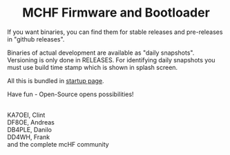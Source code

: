 <div align="center"><h1><b>MCHF Firmware and Bootloader</b></h1></div>

If you want binaries, you can find them for stable releases and pre-releases in "github releases".<br>

Binaries of actual development are available as "daily snapshots". Versioning is only done in RELEASES. For identifying daily snapshots you must use build time stamp which is shown in splash screen.<br>

All this is bundled in <a href="http://df8oe.github.io/mchf-github/">startup page</a>.<br>

Have fun - Open-Source opens possibilities!<br><br>

KA7OEI, Clint<br>
DF8OE, Andreas<br>
DB4PLE, Danilo<br>
DD4WH, Frank<br>
and the complete mcHF community